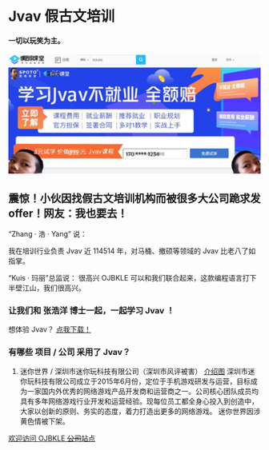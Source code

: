 # Jvav 假古文培训
#### 一切以玩笑为主。

![](https://github.com/Jvav-Official/jvav-official.github.io/raw/master/Snipaste_2020-04-30_11-21-31.png)

## 震惊！小伙因找假古文培训机构而被很多大公司跪求发offer！网友：我也要去！

“Zhang · 浩 · Yang” 说：

我在培训行业负责 Jvav 近 114514 年，对马桶、撤硕等领域的 Jvav 比老八了如指掌。

“Kuis · 玛丽”总监说：
很高兴 OJBKLE 可以和我们联合起来，这款编程语言打下半壁江山，我们很高兴。

### 让我们和 张浩洋 博士一起，一起学习 Jvav ！

想体验 Jvav？ [点我下载！](https://jvav.top/)

### 有哪些 项目 / 公司 采用了 Jvav？

 1. 迷你世界 / 深圳市迷你玩科技有限公司（深圳市风评被害）
[介绍图](https://github.com/Jvav-Official/jvav-official.github.io/raw/master/Snipaste_2020-04-30_15-04-37.png)
深圳市迷你玩科技有限公司成立于2015年6月份，定位于手机游戏研发与运营，目标成为一家国内外优秀的网络游戏产品开发商和运营商之一。公司核心团队成员均具有多年网络游戏行业开发和运营经验。现每位员工都全身心投入到创造中，大家以创新的原则、务实的态度，着力打造出更多的网络游戏。
迷你世界因涉黄色情被下架。

[欢迎访问 OJBKLE ~~公司~~站点](https://www.ojbkle.xyz/)
